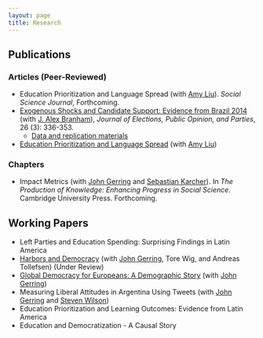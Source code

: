 ```yaml
---
layout: page
title: Research
---
```

## Publications

### Articles (Peer-Reviewed)
- Education Prioritization and Language Spread (with [Amy Liu](http://www.amyhliu.com)). *Social Science Journal*, Forthcoming.
- [Exogenous Shocks and Candidate Support: Evidence from Brazil 2014](http://www.tandfonline.com/doi/full/10.1080/17457289.2016.1178647) (with [J. Alex Branham](https://jabranham.com)), *Journal of Elections, Public Opinion, and Parties*, 26 (3): 336-353.
	- [Data and replication materials](https://github.com/jabranham/brazil)
- [Education Prioritization and Language Spread](https://www.sciencedirect.com/science/article/pii/S0362331919300709) (with [Amy Liu](http://www.amyhliu.com))

### Chapters
- Impact Metrics (with [John Gerring](https://liberalarts.utexas.edu/government/faculty/jg29775) and [Sebastian Karcher](https://www.sebastiankarcher.com)). In *The Production of Knowledge: Enhancing Progress in Social Science*. Cambridge University Press. Forthcoming.

## Working Papers
- Left Parties and Education Spending: Surprising Findings in Latin America
- [Harbors and Democracy](http://ssrn.com/abstract=3205037) (with [John Gerring](https://liberalarts.utexas.edu/government/faculty/jg29775), Tore Wig, and Andreas Tollefsen) (Under Review)
- [Global Democracy for Europeans: A Demographic Story](https://ssrn.com/abstract_id=3287831) (with [John Gerring](https://liberalarts.utexas.edu/government/faculty/jg29775))
- Measuring Liberal Attitudes in Argentina Using Tweets (with [John Gerring](https://liberalarts.utexas.edu/government/faculty/jg29775) and [Steven Wilson](https://www.unr.edu/political-science/people/wilson-steven))
- Education Prioritization and Learning Outcomes: Evidence from Latin America
- Education and Democratization - A Causal Story

